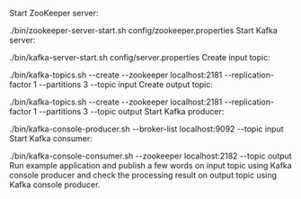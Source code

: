Start ZooKeeper server:

./bin/zookeeper-server-start.sh config/zookeeper.properties
Start Kafka server:

./bin/kafka-server-start.sh config/server.properties
Create input topic:

./bin/kafka-topics.sh --create --zookeeper localhost:2181 --replication-factor 1 --partitions 3 --topic input
Create output topic:

./bin/kafka-topics.sh --create --zookeeper localhost:2181 --replication-factor 1 --partitions 3 --topic output
Start Kafka producer:

./bin/kafka-console-producer.sh --broker-list localhost:9092 --topic input
Start Kafka consumer:

./bin/kafka-console-consumer.sh --zookeeper localhost:2182 --topic output
Run example application and publish a few words on input topic using Kafka console producer and check the processing result on output topic using Kafka console producer.